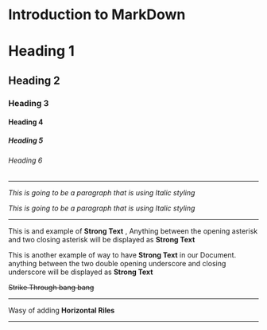 # Introduction to MarkDown

<!--HEADING-->
# Heading 1

## Heading 2

### Heading 3

#### Heading 4

##### Heading 5

###### Heading 6

---

<!--Italics-->

_This is going to be a paragraph that is using  Italic styling_

*This is going to be a paragraph that is using  Italic styling*

---
<!--Strong-->

This is and example of **Strong Text** , Anything between the opening asterisk and two closing asterisk will be displayed as **Strong Text**

This is another example of way to have __Strong Text__ in our Document. anything between the two double opening underscore and closing underscore will 
be displayed as __Strong Text__

<!--Strike Through-->

~~Strike Through bang bang~~

---

<!--Horizontal rule-->

Wasy of adding __Horizontal Riles__

___

